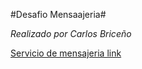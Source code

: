 #Desafio Mensaajeria#


*Realizado por Carlos Briceño*


[Servicio de mensajeria  link](https://carlosdb21.github.io/Desafio-mensajeria/)